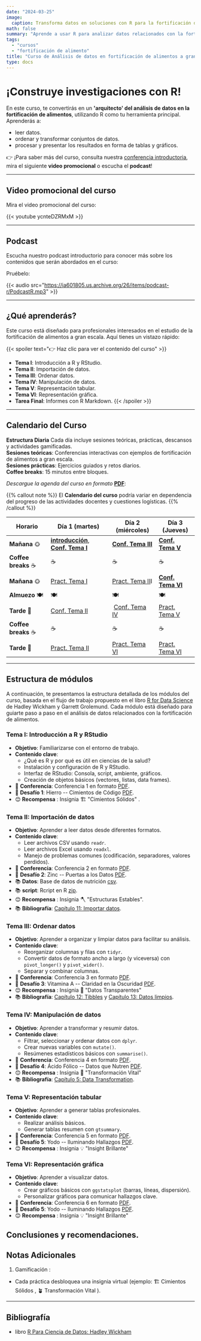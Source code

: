 ```yaml
---
date: "2024-03-25"
image:
  caption: Transforma datos en soluciones con R para la fortificación de alimentos
math: false
summary: "Aprende a usar R para analizar datos relacionados con la fortificación de alimentos. Este curso práctico te guiará desde los conceptos básicos hasta la generación de informes profesionales."
tags:
  - "cursos"
  - "fortificación de alimento"
title: "Curso de Análisis de datos en fortificación de alimentos a gran escala con R. Una Introducción Práctica"
type: docs
---
```


# ¡Construye investigaciones con R!

En este curso, te convertirás en un **'arquitecto' del análisis de datos en la fortificación de alimentos**, utilizando R como tu herramienta principal. Aprenderás a:

-   leer datos.
-   ordenar y transformar conjuntos de datos.
-   procesar y presentar los resultados en forma de tablas y gráficos.

👉 ¡Para saber más del curso, consulta nuestra [conferencia introductoria](https://ia601803.us.archive.org/17/items/conf_0/conf_0.pdf), mira el siguiente **video promocional** o escucha el **podcast**!

------------------------------------------------------------------------

## Video promocional del curso

Mira el video promocional del curso:

{{< youtube ycnteDZRMxM >}}

------------------------------------------------------------------------

## Podcast

Escucha nuestro podcast introductorio para conocer más sobre los contenidos que serán abordados en el curso:

Pruébelo:

{{< audio src="https://ia601805.us.archive.org/26/items/podcast-r/PodcastR.mp3" >}}

------------------------------------------------------------------------

## ¿Qué aprenderás?

Este curso está diseñado para profesionales interesados en el estudio de la fortificación de alimentos a gran escala. Aquí tienes un vistazo rápido:

{{< spoiler text="👉 Haz clic para ver el contenido del curso" >}}
- **Tema I**: Introducción a R y RStudio.
- **Tema II**: Importación de datos.
- **Tema III**: Ordenar datos.
- **Tema IV**: Manipulación de datos.
- **Tema V**: Representación tabular.
- **Tema VI**: Representación gráfica.
- **Tarea Final**: Informes con R Markdown. 
{{< /spoiler >}}

------------------------------------------------------------------------

## Calendario del Curso

**Estructura Diaria** Cada día incluye sesiones teóricas, prácticas, descansos y actividades gamificadas.  
**Sesiones teóricas**: Conferencias interactivas con ejemplos de fortificación de alimentos a gran escala.  
**Sesiones prácticas**: Ejercicios guiados y retos diarios.  
**Coffee breaks**: 15 minutos entre bloques.

*Descargue la agenda del curso en formato* [**PDF**](/pdf/agenda.pdf):

{{% callout note %}} El **Calendario del curso** podría variar en dependencia del progreso de las actividades docentes y cuestiones logísticas. {{% /callout %}}

| Horario | Día 1 (martes) | Día 2 (miércoles) | Día 3 (Jueves) |
|------------------|-------------------|------------------|------------------|
| **Mañana** 🌞 | [**introducción**](/pdf/conf_0.pdf), [**Conf. Tema I**](/pdf/conf_1.pdf) | [**Conf. Tema III**](/pdf/conf_3.pdf) | [**Conf. Tema V**](/pdf/conf_5.pdf) |
| **Coffee breaks** ☕ | ☕ | ☕ | ☕ |
| **Mañana** 🌞 | [Pract. Tema I](/pdf/desaf_1.pdf) | [Pract. Tema II](/pdf/desaf_3.pdf)I | [**Conf. Tema VI**](/pdf/conf_6.pdf) |
| **Almuezo** 🍽️ | 🍽️ | 🍽️ | 🍽️ |
| **Tarde** 🌆 | [Conf. Tema II](/pdf/conf_2.pdf) | ️ [Conf. Tema IV](/pdf/conf_4.pdf) | ️[Pract. Tema V](/pdf/desaf_5.pdf) |
| **Coffee breaks** ☕ | ☕ | ☕ | ☕ |
| **Tarde** 🌆 | [Pract. Tema II](/pdf/desaf_2.pdf) | ️[Pract. Tema VI](/pdf/desaf_4.pdf) | ️[Pract. Tema VI](/pdf/desaf_6.pdf) |

------------------------------------------------------------------------

## Estructura de módulos

A continuación, te presentamos la estructura detallada de los módulos del curso, basada en el flujo de trabajo propuesto en el libro [R for Data Science](https://es.r4ds.hadley.nz/) de Hadley Wickham y Garrett Grolemund. Cada módulo está diseñado para guiarte paso a paso en el análisis de datos relacionados con la fortificación de alimentos.

### **Tema I: Introducción a R y RStudio**

-   **Objetivo**: Familiarizarse con el entorno de trabajo.
-   **Contenido clave**:
    -   ¿Qué es R y por qué es útil en ciencias de la salud?
    -   Instalación y configuración de R y RStudio.
    -   Interfaz de RStudio: Consola, script, ambiente, gráficos.
    -   Creación de objetos básicos (vectores, listas, data frames).
-   🚀 **Conferencia**: Conferencia 1 en formato [PDF](/pdf/conf_1.pdf).
-   🎉 **Desafío 1**: Hierro -- Cimientos de Código [PDF](/pdf/desaf_1.pdf).
-   😊 **Recompensa** : Insignia 🏗️ "Cimientos Sólidos" .

### **Tema II: Importación de datos**

-   **Objetivo**: Aprender a leer datos desde diferentes formatos.
-   **Contenido clave**:
    -   Leer archivos CSV usando `readr`.
    -   Leer archivos Excel usando `readxl`.
    -   Manejo de problemas comunes (codificación, separadores, valores perdidos).
-   🚀 **Conferencia**: Conferencia 2 en formato [PDF](/pdf/conf_2.pdf).
-   🎉 **Desafío 2**: Zinc -- Puertas a los Datos [PDF](/pdf/desaf_2.pdf).
-   📚 **Datos**: Base de datos de nutrición [csv](/csv/nutricion.csv).
-   📚 **script**: Rcript en R [zip](/r/fortificacion_temaII.zip).
-   😊 **Recompensa** : Insignia 🪓 "Estructuras Estables".
-   📚 **Bibliografía**: [Capítulo 11: Importar datos](https://es.r4ds.hadley.nz/11-import.html).

### **Tema III: Ordenar datos**

-   **Objetivo**: Aprender a organizar y limpiar datos para facilitar su análisis.
-   **Contenido clave**:
    -   Reorganizar columnas y filas con `tidyr`.
    -   Convertir datos de formato ancho a largo (y viceversa) con `pivot_longer()` y `pivot_wider()`.
    -   Separar y combinar columnas.
-   🚀 **Conferencia**: Conferencia 3 en formato [PDF](/pdf/conf_3.pdf).
-   🎉 **Desafío 3**: Vitamina A -- Claridad en la Oscuridad [PDF](/pdf/desaf_3.pdf).
-   😊 **Recompensa** : Insignia 🌟 "Datos Transparentes"
-   📚 **Bibliografía**: [Capítulo 12: Tibbles](https://es.r4ds.hadley.nz/tibbles.html) y [Capítulo 13: Datos limpios](https://es.r4ds.hadley.nz/datos-limpios.html).

### **Tema IV: Manipulación de datos**

-   **Objetivo**: Aprender a transformar y resumir datos.
-   **Contenido clave**:
    -   Filtrar, seleccionar y ordenar datos con `dplyr`.
    -   Crear nuevas variables con `mutate()`.
    -   Resúmenes estadísticos básicos con `summarise()`.
-   🚀 **Conferencia**: Conferencia 4 en formato [PDF](/pdf/conf_4.pdf).
-   🎉 **Desafío 4**: Ácido Fólico -- Datos que Nutren [PDF](/pdf/desaf_4.pdf).
-   😊 **Recompensa** : Insignia 🌱 "Transformación Vital"
-   📚 **Bibliografía**: [Capítulo 5: Data Transformation](https://es.r4ds.hadley.nz/transformacion.html).

### **Tema V: Representación tabular**

-   **Objetivo**: Aprender a generar tablas profesionales.
-   **Contenido clave**:
    -   Realizar análisis básicos.
    -   Generar tablas resumen con `gtsummary`.
-   🚀 **Conferencia**: Conferencia 5 en formato [PDF](/pdf/conf_5.pdf).
-   🎉 **Desafío 5**: Yodo -- Iluminando Hallazgos [PDF](/pdf/desaf_5.pdf).
-   😊 **Recompensa** : Insignia 💡 "Insight Brillante"

### **Tema VI: Representación gráfica**

-   **Objetivo**: Aprender a visualizar datos.
-   **Contenido clave**:
    -   Crear gráficos básicos con `ggstatsplot` (barras, líneas, dispersión).
    -   Personalizar gráficos para comunicar hallazgos clave.
-   🚀 **Conferencia**: Conferencia 6 en formato [PDF](/pdf/conf_6.pdf).
-   🎉 **Desafío 5**: Yodo -- Iluminando Hallazgos [PDF](/pdf/desaf_6.pdf).
-   😊 **Recompensa** : Insignia 💡 "Insight Brillante"

## Conclusiones y recomendaciones.

## Notas Adicionales

1.  Gamificación :

-   Cada práctica desbloquea una insignia virtual (ejemplo: 🏗️ Cimientos Sólidos , 🪴 Transformación Vital ).

------------------------------------------------------------------------

## Bibliografía

-   libro [R Para Ciencia de Datos: Hadley Wickham](https://es.r4ds.hadley.nz/)
